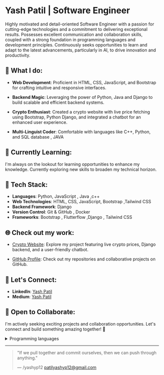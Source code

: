 # Yash Patil  | Software Engineer 

 

Highly motivated and detail-oriented Software Engineer with a passion for cutting-edge technologies and a commitment to delivering exceptional results. Possesses excellent communication and collaboration skills, coupled with a strong foundation in programming languages and development principles. Continuously seeks opportunities to learn and adapt to the latest advancements, particularly in AI, to drive innovation and productivity.

## 🚀 What I do:

- **Web Development**: Proficient in HTML, CSS, JavaScript, and Bootstrap for crafting intuitive and responsive interfaces.
  
- **Backend Magic**: Leveraging the power of Python, Java and Django to build scalable and efficient backend systems.
  
- **Crypto Enthusiast**: Created a crypto website with live price fetching using Bootstrap, Python Django, and integrated a chatbot for an enhanced user experience.

- **Multi-Linguist Coder**: Comfortable with languages like C++, Python, and SQL database , JAVA

## 🌱 Currently Learning:

I'm always on the lookout for learning opportunities to enhance my knowledge. Currently exploring new skills to broaden my technical horizon.

## 🔧 Tech Stack:

- **Languages**: Python, JavaScript , Java ,c++
- **Web Technologies**: HTML, CSS, JavaScript, Bootstrap ,Tailwind CSS
- **Backend Framework**: Django 
- **Version Control**: Git & GitHub , Docker
- **Frameworks**: Bootstrap , Flutterflow ,Django , Tailwind CSS

## 🌐 Check out my work:

- [Crypto Website](https://github.com/yashyp12/Cryptox): Explore my project featuring live crypto prices, Django backend, and a user-friendly chatbot.
  

- [GitHub Profile](https://github.com/yashyp12): Check out my repositories and collaborative projects on GitHub.

## 👥 Let's Connect:

- **LinkedIn**: [Yash Patil](https://www.linkedin.com/in/yashyp12/)
- **Medium**: [Yash Patil](https://medium.com/@yashyp12)

## 🤝 Open to Collaborate:

I'm actively seeking exciting projects and collaboration opportunities. Let's connect and build something amazing together! 🚀

<details>
<summary>Programming languages</summary>

| Rank | Languages |
|-----:|-----------|
|     1| Python|
|     2| Java Script    |
|     3| SQL Database
      4| JAVA

</details>

---
> "If we pull together and commit ourselves, then we can push through anything."
> 
> — /yashyp12
patilyashyp12@gmail.com
